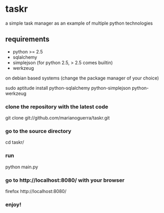 # taskr

a simple task manager as an example of multiple python technologies

## requirements

* python >= 2.5
* sqlalchemy
* simplejson (for python 2.5, > 2.5 comes builtin)
* werkzeug

on debian based systems (change the package manager of your choice)

sudo aptitude install python-sqlalchemy python-simplejson python-werkzeug

### clone the repository with the latest code
git clone git://github.com/marianoguerra/taskr.git

### go to the source directory
cd taskr/

### run
python main.py

### go to http://localhost:8080/ with your browser
firefox http://localhost:8080/

### enjoy!
